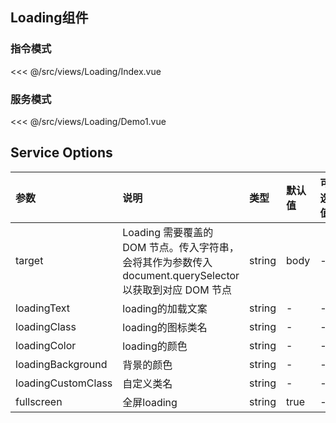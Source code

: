 ## Loading组件

### 指令模式

<InitDemoBlock>
  <Loading-Index/>
</InitDemoBlock>

<<< @/src/views/Loading/Index.vue

### 服务模式

<InitDemoBlock>
  <Loading-Demo1/>
</InitDemoBlock>

<<< @/src/views/Loading/Demo1.vue



## Service Options

参数	| 说明	| 类型	| 默认值	| 可选值
:--- | :---| :--- | :--- | :---
target | Loading 需要覆盖的 DOM 节点。传入字符串，会将其作为参数传入 document.querySelector以获取到对应 DOM 节点 | string | body | -
loadingText | loading的加载文案 | string | - | -
loadingClass | loading的图标类名 | string | - | -
loadingColor | loading的颜色 | string | - | -
loadingBackground | 背景的颜色 | string | - | -
loadingCustomClass | 自定义类名 | string | - | -
fullscreen | 全屏loading | string | true | -
